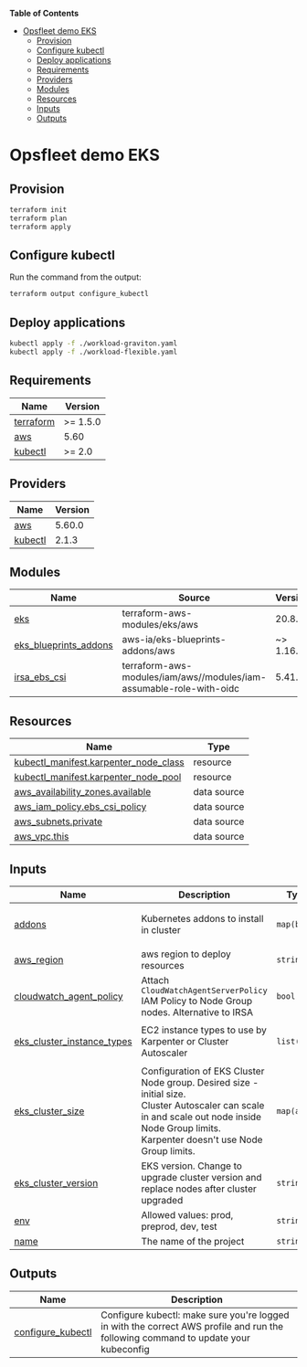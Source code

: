 <!-- START doctoc generated TOC please keep comment here to allow auto update -->
<!-- DON'T EDIT THIS SECTION, INSTEAD RE-RUN doctoc TO UPDATE -->
**Table of Contents**

- [Opsfleet demo EKS](#opsfleet-demo-eks)
  - [Provision](#provision)
  - [Configure kubectl](#configure-kubectl)
  - [Deploy applications](#deploy-applications)
  - [Requirements](#requirements)
  - [Providers](#providers)
  - [Modules](#modules)
  - [Resources](#resources)
  - [Inputs](#inputs)
  - [Outputs](#outputs)

<!-- END doctoc generated TOC please keep comment here to allow auto update -->

# Opsfleet demo EKS

## Provision
```bash
terraform init
terraform plan
terraform apply
```
## Configure kubectl
Run the command from the output:
```bash
terraform output configure_kubectl
```
## Deploy applications
```bash
kubectl apply -f ./workload-graviton.yaml
kubectl apply -f ./workload-flexible.yaml
```

<!-- BEGIN_TF_DOCS -->
## Requirements

| Name | Version |
|------|---------|
| <a name="requirement_terraform"></a> [terraform](#requirement\_terraform) | >= 1.5.0 |
| <a name="requirement_aws"></a> [aws](#requirement\_aws) | 5.60 |
| <a name="requirement_kubectl"></a> [kubectl](#requirement\_kubectl) | >= 2.0 |

## Providers

| Name | Version |
|------|---------|
| <a name="provider_aws"></a> [aws](#provider\_aws) | 5.60.0 |
| <a name="provider_kubectl"></a> [kubectl](#provider\_kubectl) | 2.1.3 |

## Modules

| Name | Source | Version |
|------|--------|---------|
| <a name="module_eks"></a> [eks](#module\_eks) | terraform-aws-modules/eks/aws | 20.8.5 |
| <a name="module_eks_blueprints_addons"></a> [eks\_blueprints\_addons](#module\_eks\_blueprints\_addons) | aws-ia/eks-blueprints-addons/aws | ~> 1.16.3 |
| <a name="module_irsa_ebs_csi"></a> [irsa\_ebs\_csi](#module\_irsa\_ebs\_csi) | terraform-aws-modules/iam/aws//modules/iam-assumable-role-with-oidc | 5.41.0 |

## Resources

| Name | Type |
|------|------|
| [kubectl_manifest.karpenter_node_class](https://registry.terraform.io/providers/alekc/kubectl/latest/docs/resources/manifest) | resource |
| [kubectl_manifest.karpenter_node_pool](https://registry.terraform.io/providers/alekc/kubectl/latest/docs/resources/manifest) | resource |
| [aws_availability_zones.available](https://registry.terraform.io/providers/hashicorp/aws/5.60/docs/data-sources/availability_zones) | data source |
| [aws_iam_policy.ebs_csi_policy](https://registry.terraform.io/providers/hashicorp/aws/5.60/docs/data-sources/iam_policy) | data source |
| [aws_subnets.private](https://registry.terraform.io/providers/hashicorp/aws/5.60/docs/data-sources/subnets) | data source |
| [aws_vpc.this](https://registry.terraform.io/providers/hashicorp/aws/5.60/docs/data-sources/vpc) | data source |

## Inputs

| Name | Description | Type | Default |
|------|-------------|------|---------|
| <a name="input_addons"></a> [addons](#input\_addons) | Kubernetes addons to install in cluster | `map(bool)` | <pre>{<br>  "enable_karpenter": true<br>}</pre> |
| <a name="input_aws_region"></a> [aws\_region](#input\_aws\_region) | aws region to deploy resources | `string` | `"eu-central-1"` |
| <a name="input_cloudwatch_agent_policy"></a> [cloudwatch\_agent\_policy](#input\_cloudwatch\_agent\_policy) | Attach `CloudWatchAgentServerPolicy` IAM Policy to Node Group nodes. Alternative to IRSA | `bool` | `false` |
| <a name="input_eks_cluster_instance_types"></a> [eks\_cluster\_instance\_types](#input\_eks\_cluster\_instance\_types) | EC2 instance types to use by Karpenter or Cluster Autoscaler | `list(any)` | <pre>[<br>  "m7i.xlarge"<br>]</pre> |
| <a name="input_eks_cluster_size"></a> [eks\_cluster\_size](#input\_eks\_cluster\_size) | Configuration of EKS Cluster Node group. Desired size - initial size.<br>  Cluster Autoscaler can scale in and scale out node inside Node Group limits.<br>  Karpenter doesn't use Node Group limits. | `map(any)` | <pre>{<br>  "desired_size": 3,<br>  "hdd_size": 100,<br>  "max_size": 5,<br>  "min_size": 3<br>}</pre> |
| <a name="input_eks_cluster_version"></a> [eks\_cluster\_version](#input\_eks\_cluster\_version) | EKS version. Change to upgrade cluster version and replace nodes after cluster upgraded | `string` | `"1.30"` |
| <a name="input_env"></a> [env](#input\_env) | Allowed values: prod, preprod, dev, test | `string` | `"test"` |
| <a name="input_name"></a> [name](#input\_name) | The name of the project | `string` | `"opsfleet-demo"` |

## Outputs

| Name | Description |
|------|-------------|
| <a name="output_configure_kubectl"></a> [configure\_kubectl](#output\_configure\_kubectl) | Configure kubectl: make sure you're logged in with the correct AWS profile and run the following command to update your kubeconfig |
<!-- END_TF_DOCS -->
